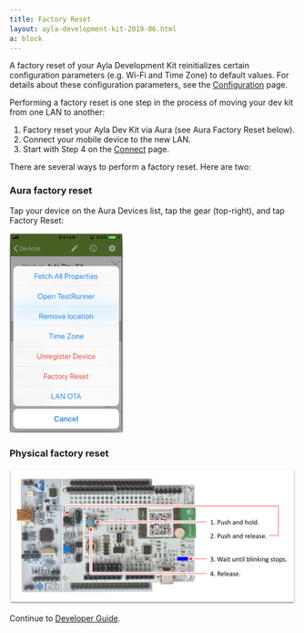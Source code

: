 ```yaml
---
title: Factory Reset
layout: ayla-development-kit-2019-06.html
a: block
---
```


A factory reset of your Ayla Development Kit reinitializes certain configuration parameters (e.g. Wi-Fi and Time Zone) to default values. For details about these configuration parameters, see the [Configuration](../../reference/configuration) page.

Performing a factory reset is one step in the process of moving your dev kit from one LAN to another:

1. Factory reset your Ayla Dev Kit via Aura (see Aura Factory Reset below).
1. Connect your mobile device to the new LAN.
1. Start with Step 4 on the [Connect](../connect) page.

There are several ways to perform a factory reset. Here are two:

### Aura factory reset

Tap your device on the Aura Devices list, tap the gear (top-right), and tap Factory Reset:

<img src="reset-from-aura.png" width=200>

### Physical factory reset

<img src="reset.png" width=600>

Continue to [Developer Guide](../../developer-guide).